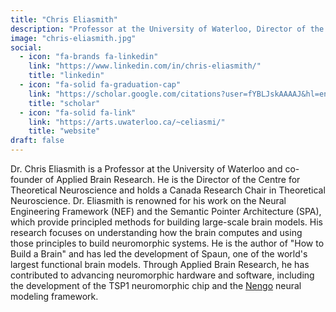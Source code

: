 ```yaml
---
title: "Chris Eliasmith"
description: "Professor at the University of Waterloo, Director of the Centre for Theoretical Neuroscience, and co-founder of Applied Brain Research. Expert in Neural Engineering Framework and large-scale brain modeling."
image: "chris-eliasmith.jpg"
social:
  - icon: "fa-brands fa-linkedin"
    link: "https://www.linkedin.com/in/chris-eliasmith/"
    title: "linkedin"
  - icon: "fa-solid fa-graduation-cap"
    link: "https://scholar.google.com/citations?user=fYBLJskAAAAJ&hl=en"
    title: "scholar"
  - icon: "fa-solid fa-link"
    link: "https://arts.uwaterloo.ca/~celiasmi/"
    title: "website"
draft: false
---
```

Dr. Chris Eliasmith is a Professor at the University of Waterloo and co-founder of Applied Brain Research. He is the Director of the Centre for Theoretical Neuroscience and holds a Canada Research Chair in Theoretical Neuroscience. Dr. Eliasmith is renowned for his work on the Neural Engineering Framework (NEF) and the Semantic Pointer Architecture (SPA), which provide principled methods for building large-scale brain models. His research focuses on understanding how the brain computes and using those principles to build neuromorphic systems. He is the author of "How to Build a Brain" and has led the development of Spaun, one of the world's largest functional brain models. Through Applied Brain Research, he has contributed to advancing neuromorphic hardware and software, including the development of the TSP1 neuromorphic chip and the [Nengo](/neuromorphic-computing/software/snn-frameworks/nengo/) neural modeling framework.
